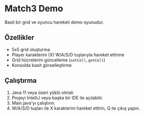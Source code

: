 # Match3 Demo

Basit bir grid ve oyuncu hareketi demo oyunudur.

## Özellikler
- 5x5 grid oluşturma
- Player karakterini (X) W/A/S/D tuşlarıyla hareket ettirme
- Grid hücrelerini güncelleme (`setCell`, `getCell`)
- Konsolda basit görselleştirme

## Çalıştırma
1. Java 11 veya üzeri yüklü olmalı
2. Projeyi IntelliJ veya başka bir IDE ile açılabilir.
3. Main.java'yı çalıştırın.
4. W/A/S/D tuşları ile X karakterini hareket ettirin, Q ile çıkış yapın.
